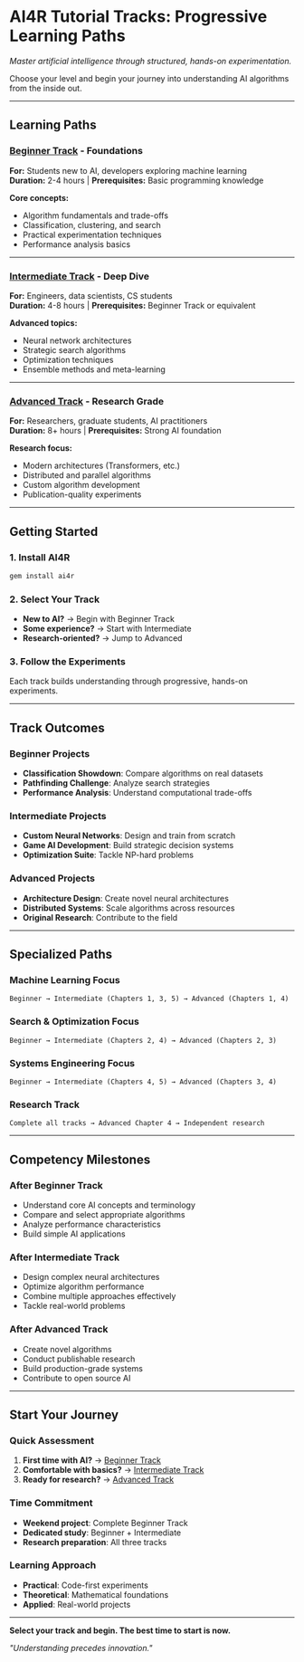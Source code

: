 # AI4R Tutorial Tracks: Progressive Learning Paths

*Master artificial intelligence through structured, hands-on experimentation.*

Choose your level and begin your journey into understanding AI algorithms from the inside out.

---

## Learning Paths

### [Beginner Track](beginner-track.md) - Foundations
**For:** Students new to AI, developers exploring machine learning  
**Duration:** 2-4 hours | **Prerequisites:** Basic programming knowledge

**Core concepts:**
- Algorithm fundamentals and trade-offs
- Classification, clustering, and search
- Practical experimentation techniques
- Performance analysis basics

---

### [Intermediate Track](intermediate-track.md) - Deep Dive
**For:** Engineers, data scientists, CS students  
**Duration:** 4-8 hours | **Prerequisites:** Beginner Track or equivalent

**Advanced topics:**
- Neural network architectures
- Strategic search algorithms
- Optimization techniques
- Ensemble methods and meta-learning

---

### [Advanced Track](advanced-track.md) - Research Grade
**For:** Researchers, graduate students, AI practitioners  
**Duration:** 8+ hours | **Prerequisites:** Strong AI foundation

**Research focus:**
- Modern architectures (Transformers, etc.)
- Distributed and parallel algorithms
- Custom algorithm development
- Publication-quality experiments

---

## Getting Started

### 1. Install AI4R
```bash
gem install ai4r
```

### 2. Select Your Track
- **New to AI?** → Begin with Beginner Track
- **Some experience?** → Start with Intermediate  
- **Research-oriented?** → Jump to Advanced

### 3. Follow the Experiments
Each track builds understanding through progressive, hands-on experiments.

---

## Track Outcomes

### Beginner Projects
- **Classification Showdown**: Compare algorithms on real datasets
- **Pathfinding Challenge**: Analyze search strategies
- **Performance Analysis**: Understand computational trade-offs

### Intermediate Projects
- **Custom Neural Networks**: Design and train from scratch
- **Game AI Development**: Build strategic decision systems
- **Optimization Suite**: Tackle NP-hard problems

### Advanced Projects
- **Architecture Design**: Create novel neural architectures
- **Distributed Systems**: Scale algorithms across resources
- **Original Research**: Contribute to the field

---

## Specialized Paths

### Machine Learning Focus
`Beginner → Intermediate (Chapters 1, 3, 5) → Advanced (Chapters 1, 4)`

### Search & Optimization Focus
`Beginner → Intermediate (Chapters 2, 4) → Advanced (Chapters 2, 3)`

### Systems Engineering Focus
`Beginner → Intermediate (Chapters 4, 5) → Advanced (Chapters 3, 4)`

### Research Track
`Complete all tracks → Advanced Chapter 4 → Independent research`

---

## Competency Milestones

### After Beginner Track
- Understand core AI concepts and terminology
- Compare and select appropriate algorithms
- Analyze performance characteristics
- Build simple AI applications

### After Intermediate Track
- Design complex neural architectures
- Optimize algorithm performance
- Combine multiple approaches effectively
- Tackle real-world problems

### After Advanced Track
- Create novel algorithms
- Conduct publishable research
- Build production-grade systems
- Contribute to open source AI

---

## Start Your Journey

### Quick Assessment
1. **First time with AI?** → [Beginner Track](beginner-track.md)
2. **Comfortable with basics?** → [Intermediate Track](intermediate-track.md)
3. **Ready for research?** → [Advanced Track](advanced-track.md)

### Time Commitment
- **Weekend project**: Complete Beginner Track
- **Dedicated study**: Beginner + Intermediate
- **Research preparation**: All three tracks

### Learning Approach
- **Practical**: Code-first experiments
- **Theoretical**: Mathematical foundations
- **Applied**: Real-world projects

---

**Select your track and begin. The best time to start is now.**

*"Understanding precedes innovation."*